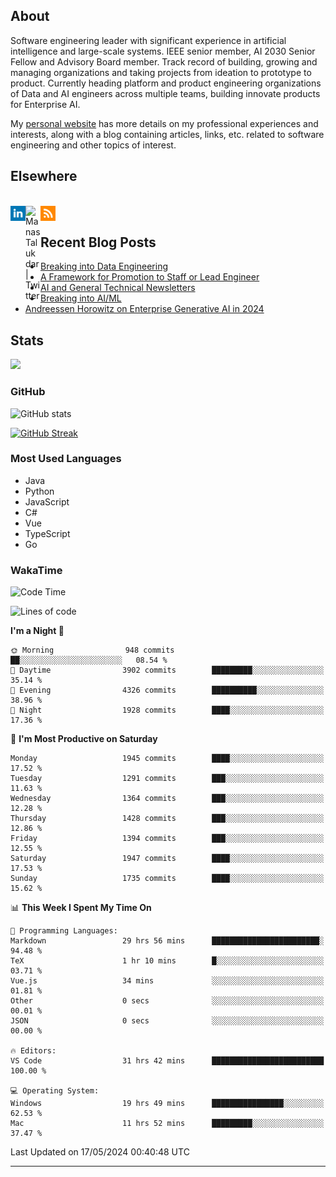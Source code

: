 ## About

Software engineering leader with significant experience in artificial intelligence and large-scale systems. IEEE senior member, AI 2030 Senior Fellow and Advisory Board member. Track record of building, growing and managing organizations and taking projects from ideation to prototype to product. Currently heading platform and product engineering organizations of Data and AI engineers across multiple teams, building innovate products for Enterprise AI.

My [personal website](https://manastalukdar.github.io/) has more details on my professional experiences and interests, along with a blog containing articles, links, etc. related to software engineering and other topics of interest.

## Elsewhere

</br>

<a href="https://www.linkedin.com/in/manastalukdar" target="_blank">
  <img align="left" alt="Manas Talukdar | Linkedin" width="24px" src="https://raw.githubusercontent.com/edent/SuperTinyIcons/master/images/svg/linkedin.svg" />
</a>
<a href="https://www.twitter.com/manastalukdar" target="_blank">
  <img align="left" alt="Manas Talukdar | Twitter" width="24px" src="https://github.com/TheDudeThatCode/TheDudeThatCode/blob/master/Assets/Twitter.svg" />
</a>
<a href="https://manastalukdar.github.io/" target="_blank">
  <img align="left" alt="Manas Talukdar | Website" width="24px" src="https://github.com/edent/SuperTinyIcons/blob/master/images/svg/rss.svg" />
</a>

</br>

## Recent Blog Posts

<!-- BLOG:START -->
- [Breaking into Data Engineering](https://manastalukdar.github.io/blog/2024/05/12/breaking-into-data-engineering/)
- [A Framework for Promotion to Staff or Lead Engineer](https://manastalukdar.github.io/blog/2024/04/30/framework-promotion-to-staff-lead-engineer/)
- [AI and General Technical Newsletters](https://manastalukdar.github.io/blog/2024/04/18/ai-and-general-technical-newsletters/)
- [Breaking into AI/ML](https://manastalukdar.github.io/blog/2024/04/13/breaking-into-ai-ml/)
- [Andreessen Horowitz on Enterprise Generative AI in 2024](https://manastalukdar.github.io/blog/2024/03/30/generative-ai-enterprise-2024-a16z/)
<!-- BLOG:END -->

## Stats

![](https://komarev.com/ghpvc/?username=manastalukdar)

### GitHub

![GitHub stats](https://github-readme-stats.vercel.app/api?username=manastalukdar&show_icons=true&hide_border=true&hide_rank=true&hide_title=true&icon_color=79ff97&text_color=cecac3&bg_color=4d4b4b)

[![GitHub Streak](https://streak-stats.demolab.com?user=manastalukdar&hide_border=true&border_radius=4&date_format=M%20j%5B%2C%20Y%5D&background=4D4B4B)](https://git.io/streak-stats)

### Most Used Languages

- Java
- Python
- JavaScript
- C#
- Vue
- TypeScript
- Go

<!--
![Top Langs](https://github-readme-stats.vercel.app/api/top-langs/?username=manastalukdar&layout=compact&hide_border=true&hide_title=true&icon_color=79ff97&text_color=cecac3&bg_color=4d4b4b)
-->

### WakaTime

<!--START_SECTION:waka-->
![Code Time](http://img.shields.io/badge/Code%20Time-4%2C481%20hrs%2048%20mins-blue)

![Lines of code](https://img.shields.io/badge/From%20Hello%20World%20I%27ve%20Written-3.5%20million%20lines%20of%20code-blue)

**I'm a Night 🦉** 

```text
🌞 Morning                948 commits         ██░░░░░░░░░░░░░░░░░░░░░░░   08.54 % 
🌆 Daytime                3902 commits        █████████░░░░░░░░░░░░░░░░   35.14 % 
🌃 Evening                4326 commits        ██████████░░░░░░░░░░░░░░░   38.96 % 
🌙 Night                  1928 commits        ████░░░░░░░░░░░░░░░░░░░░░   17.36 % 
```
📅 **I'm Most Productive on Saturday** 

```text
Monday                   1945 commits        ████░░░░░░░░░░░░░░░░░░░░░   17.52 % 
Tuesday                  1291 commits        ███░░░░░░░░░░░░░░░░░░░░░░   11.63 % 
Wednesday                1364 commits        ███░░░░░░░░░░░░░░░░░░░░░░   12.28 % 
Thursday                 1428 commits        ███░░░░░░░░░░░░░░░░░░░░░░   12.86 % 
Friday                   1394 commits        ███░░░░░░░░░░░░░░░░░░░░░░   12.55 % 
Saturday                 1947 commits        ████░░░░░░░░░░░░░░░░░░░░░   17.53 % 
Sunday                   1735 commits        ████░░░░░░░░░░░░░░░░░░░░░   15.62 % 
```


📊 **This Week I Spent My Time On** 

```text
💬 Programming Languages: 
Markdown                 29 hrs 56 mins      ████████████████████████░   94.48 % 
TeX                      1 hr 10 mins        █░░░░░░░░░░░░░░░░░░░░░░░░   03.71 % 
Vue.js                   34 mins             ░░░░░░░░░░░░░░░░░░░░░░░░░   01.81 % 
Other                    0 secs              ░░░░░░░░░░░░░░░░░░░░░░░░░   00.01 % 
JSON                     0 secs              ░░░░░░░░░░░░░░░░░░░░░░░░░   00.00 % 

🔥 Editors: 
VS Code                  31 hrs 42 mins      █████████████████████████   100.00 % 

💻 Operating System: 
Windows                  19 hrs 49 mins      ████████████████░░░░░░░░░   62.53 % 
Mac                      11 hrs 52 mins      █████████░░░░░░░░░░░░░░░░   37.47 % 
```


 Last Updated on 17/05/2024 00:40:48 UTC
<!--END_SECTION:waka-->

---

<!--

**manastalukdar/manastalukdar** is a ✨ _special_ ✨ repository because its `README.md` (this file) appears on your GitHub profile.

Here are some ideas to get you started:

- 🔭 I’m currently working on ...
- 🌱 I’m currently learning ...
- 👯 I’m looking to collaborate on ...
- 🤔 I’m looking for help with ...
- 💬 Ask me about ...
- 📫 How to reach me: ...
- 😄 Pronouns: ...
- ⚡ Fun fact: ...
-->
